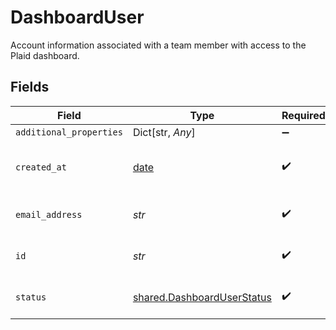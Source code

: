# DashboardUser

Account information associated with a team member with access to the Plaid dashboard.


## Fields

| Field                                                                    | Type                                                                     | Required                                                                 | Description                                                              | Example                                                                  |
| ------------------------------------------------------------------------ | ------------------------------------------------------------------------ | ------------------------------------------------------------------------ | ------------------------------------------------------------------------ | ------------------------------------------------------------------------ |
| `additional_properties`                                                  | Dict[str, *Any*]                                                         | :heavy_minus_sign:                                                       | N/A                                                                      |                                                                          |
| `created_at`                                                             | [date](https://docs.python.org/3/library/datetime.html#date-objects)     | :heavy_check_mark:                                                       | An ISO8601 formatted timestamp.                                          | 2020-07-24T03:26:02Z                                                     |
| `email_address`                                                          | *str*                                                                    | :heavy_check_mark:                                                       | A valid email address.                                                   | user@example.com                                                         |
| `id`                                                                     | *str*                                                                    | :heavy_check_mark:                                                       | ID of the associated user.                                               | 54350110fedcbaf01234ffee                                                 |
| `status`                                                                 | [shared.DashboardUserStatus](../../models/shared/dashboarduserstatus.md) | :heavy_check_mark:                                                       | The current status of the user.                                          | active                                                                   |